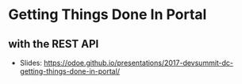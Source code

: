 # Getting Things Done In Portal
## with the REST API

- Slides: https://odoe.github.io/presentations/2017-devsummit-dc-getting-things-done-in-portal/
